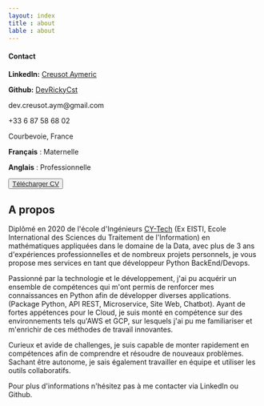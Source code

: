 ```yaml
---
layout: index
title : about
lable : about
---
```

<div class="container div_abount_me content">
    <div class="row">
        <div class="col-4">
            <div class="left-block">
                <h4 class="blue">Contact</h4>
                <div class="contact-info">
                  <p><strong>LinkedIn:</strong> <a href="https://www.linkedin.com/in/aymeric-creusot-099a70172/" target="_blank">Creusot Aymeric</a></p>
                  <p><strong>Github:</strong> <a href="https://github.com/DevRickyCst" target="_blank">DevRickyCst</a></p>
                  <p>dev.creusot.aym@gmail.com</p>
                  <p>+33 6 87 58 68 02</p>
                  <p>Courbevoie, France</p>
                </div>
            </div>
            <div class="left-block">
                <p><b>Français</b> : Maternelle</p>
                <p><b>Anglais</b> : Professionnelle</p>
            </div>
            <div class="left-block download">
                <button class="btn btn-light">
                    <a href="/assets/pdf/developpeurPython.pdf" target="_blank" >Télécharger CV</a>
                </button>
            </div>
        </div>
        <div class="about_me_r_div col-8">
            <div class="div-about-me-content apropos">
                <h2 class="section-title blue bold">A propos</h2>
                    <p>
                    Diplômé en 2020 de l'école d'Ingénieurs <a href="https://cytech.cyu.fr/formations-cy-tech/ingenieurs" target="_blank">CY-Tech</a> (Ex EISTI, Ecole International des Sciences du Traitement de l'Information) en mathématiques appliquées dans le domaine de la Data, avec plus de 3 ans d'expériences professionnelles et de nombreux projets personnels, je vous propose mes services en tant que développeur Python BackEnd/Devops.
                    </p>
                    <p>
                    Passionné par la technologie et le développement, j'ai pu acquérir un ensemble de compétences qui m'ont permis de renforcer mes connaissances en Python afin de développer diverses applications.(Package Python, API REST, Microservice, Site Web, Chatbot). Ayant de fortes appétences pour le Cloud, je suis monté en compétence sur des environnements tels qu'AWS et GCP, sur lesquels j'ai pu me familiariser et m'enrichir de ces méthodes de travail innovantes.
                    </p>
                    <p>
                    Curieux et avide de challenges, je suis capable de monter rapidement en compétences afin de comprendre et résoudre de nouveaux problèmes. Sachant être autonome, je sais également travailler en équipe et utiliser les outils collaboratifs.
                    </p>
                    <p>
                    Pour plus d'informations n'hésitez pas à me contacter via LinkedIn ou Github.
                    </p>
            </div>
        </div>
    </div>
</div>
